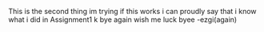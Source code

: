 This is the second thing im trying
if this works i can proudly say that i know what i did in Assignment1
k bye again
wish me luck
byee 
-ezgi(again)

